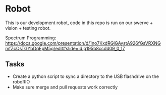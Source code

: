 # Robot

This is our development robot, code in this repo is run on our swerve + vision + testing robot.

Spectrum Programming: https://docs.google.com/presentation/d/1no7KxdRGlGAystA926fGsVRXNGmfZcOsTGYbDqEpM5g/edit#slide=id.g195b8ccdd09_0_17

## Tasks
* Create a python script to sync a directory to the USB flashdrive on the roboRIO
* Make sure merge and pull requests work correctly
